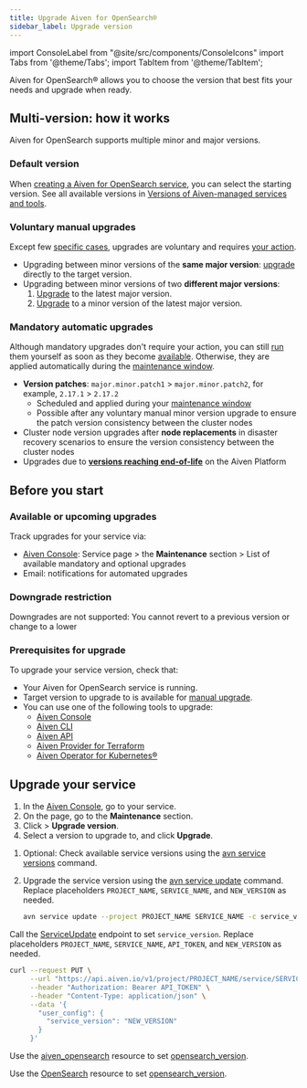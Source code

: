 ```yaml
---
title: Upgrade Aiven for OpenSearch®
sidebar_label: Upgrade version
---
```


import ConsoleLabel from "@site/src/components/ConsoleIcons"
import Tabs from '@theme/Tabs';
import TabItem from '@theme/TabItem';

Aiven for OpenSearch® allows you to choose the version that best fits your needs and upgrade when ready.

## Multi-version: how it works

Aiven for OpenSearch supports multiple minor and major versions.

### Default version

When
[creating a Aiven for OpenSearch service](/docs/products/opensearch/get-started#create-an-aiven-for-opensearch-service),
you can select the starting version. See all available versions in
[Versions of Aiven-managed services and tools](/docs/platform/reference/eol-for-major-versions#aiven-for-opensearch).

### Voluntary manual upgrades

Except few [specific cases](/docs/products/opensearch/howto/os-version-upgrade#mandatory-automatic-upgrades),
upgrades are voluntary and requires
[your action](/docs/products/opensearch/howto/os-version-upgrade#upgrade-your-service).

- Upgrading between minor versions of the **same major version**:
  [upgrade](/docs/products/opensearch/howto/os-version-upgrade#upgrade-your-service)
  directly to the target version.
- Upgrading between minor versions of two **different major versions**:
  1. [Upgrade](/docs/products/opensearch/howto/os-version-upgrade#upgrade-your-service)
     to the latest major version.
  1. [Upgrade](/docs/products/opensearch/howto/os-version-upgrade#upgrade-your-service)
     to a minor version of the latest major version.

### Mandatory automatic upgrades

Although mandatory upgrades don't require your action, you can still
[run](/docs/products/opensearch/howto/os-version-upgrade#upgrade-your-service) them
yourself as soon as they become
[available](/docs/products/opensearch/howto/os-version-upgrade#available-or-upcoming-upgrades).
Otherwise, they are applied automatically during the
[maintenance window](/docs/platform/concepts/maintenance-window#maintenance-window).

- **Version patches**: `major.minor.patch1` > `major.minor.patch2`, for example,
  `2.17.1` > `2.17.2`
  - Scheduled and applied during your
    [maintenance window](/docs/platform/concepts/maintenance-window#maintenance-window)
  - Possible after any voluntary manual minor version upgrade to ensure the patch version
    consistency between the cluster nodes
- Cluster node version upgrades after **node replacements** in disaster recovery scenarios
  to ensure the version consistency between the cluster nodes
- Upgrades due to
  **[versions reaching end-of-life](/docs/platform/reference/eol-for-major-versions#aiven-for-opensearch)**
  on the Aiven Platform

## Before you start

### Available or upcoming upgrades

Track upgrades for your service via:

- [Aiven Console](https://console.aiven.io): Service <ConsoleLabel name="overview"/>
  page > the **Maintenance** section > List of available mandatory and optional upgrades
- Email: notifications for automated upgrades

### Downgrade restriction

Downgrades are not supported: You cannot revert to a previous version or change to a lower

### Prerequisites for upgrade

To upgrade your service version, check that:

- Your Aiven for OpenSearch service is running.
- Target version to upgrade to is available for
  [manual upgrade](/docs/products/opensearch/howto/os-version-upgrade#available-or-upcoming-upgrades).
- You can use one of the following tools to upgrade:
  - [Aiven Console](https://console.aiven.io/)
  - [Aiven CLI](/docs/tools/cli)
  - [Aiven API](/docs/tools/api)
  - [Aiven Provider for Terraform](/docs/tools/terraform)
  - [Aiven Operator for Kubernetes®](/docs/tools/kubernetes)

## Upgrade your service

<Tabs groupId="group1">
<TabItem value="gui" label="Console" default>

1. In the [Aiven Console](https://console.aiven.io), go to your service.
1. On the <ConsoleLabel name="overview"/> page, go to the **Maintenance** section.
1. Click <ConsoleLabel name="actions"/> > **Upgrade version**.
1. Select a version to upgrade to, and click **Upgrade**.

</TabItem>
<TabItem value="cli" label="CLI" >

1. Optional: Check available service versions using the
   [avn service versions](https://aiven.io/docs/tools/cli/service-cli#avn-service-versions)
   command.
1. Upgrade the service version using the
   [avn service update](https://aiven.io/docs/tools/cli/service-cli#avn-cli-service-update)
   command. Replace placeholders `PROJECT_NAME`, `SERVICE_NAME`, and `NEW_VERSION` as
   needed.

   ```bash
   avn service update --project PROJECT_NAME SERVICE_NAME -c service_version=NEW_VERSION
   ```

</TabItem>

<TabItem value="api" label="API" >

Call the [ServiceUpdate](https://api.aiven.io/doc/#tag/Service/operation/ServiceUpdate)
endpoint to set `service_version`. Replace placeholders `PROJECT_NAME`, `SERVICE_NAME`,
`API_TOKEN`, and `NEW_VERSION` as needed.

```bash {7}
curl --request PUT \
     --url "https://api.aiven.io/v1/project/PROJECT_NAME/service/SERVICE_NAME" \
     --header "Authorization: Bearer API_TOKEN" \
     --header "Content-Type: application/json" \
     --data '{
       "user_config": {
         "service_version": "NEW_VERSION"
       }
     }'
```

</TabItem>

<TabItem value="tf" label="Terraform">

Use the
[aiven_opensearch](https://registry.terraform.io/providers/aiven/aiven/latest/docs/resources/opensearch)
resource to set
[opensearch_version](https://registry.terraform.io/providers/aiven/aiven/latest/docs/resources/opensearch#opensearch_version-1).

</TabItem>
<TabItem value="k8s" label="Kubernetes">

Use the
[OpenSearch](https://aiven.github.io/aiven-operator/resources/opensearch.html)
resource to set
[opensearch_version](https://aiven.github.io/aiven-operator/resources/opensearch.html#spec.userConfig.opensearch_version-property).

</TabItem>
</Tabs>
